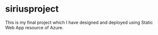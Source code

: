# siriusproject
This is my final project which I have designed and deployed using Static Web App resource of Azure.
